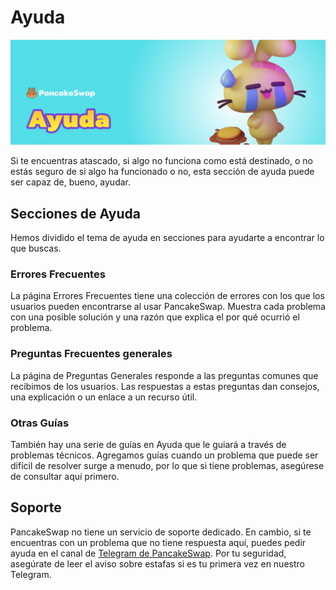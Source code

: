 # Ayuda

![](../.gitbook/assets/ayuda.png)

Si te encuentras atascado, si algo no funciona como está destinado, o no estás seguro de si algo ha funcionado o no, esta sección de ayuda puede ser capaz de, bueno, ayudar.

## Secciones de Ayuda <a href="#help-sections" id="help-sections"></a>

Hemos dividido el tema de ayuda en secciones para ayudarte a encontrar lo que buscas.&#x20;

### Errores Frecuentes <a href="#troubleshooting-errors" id="troubleshooting-errors"></a>

La página Errores Frecuentes tiene una colección de errores con los que los usuarios pueden encontrarse al usar PancakeSwap. Muestra cada problema con una posible solución  y una razón que explica el por qué ocurrió el problema.

### Preguntas Frecuentes generales <a href="#general-faq" id="general-faq"></a>

La página de Preguntas Generales responde a las preguntas comunes que recibimos de los usuarios. Las respuestas a estas preguntas dan consejos, una explicación o un enlace a un recurso útil.

### Otras Guías <a href="#other-guides" id="other-guides"></a>

También hay una serie de guías en Ayuda que le guiará a través de problemas técnicos. Agregamos guías cuando un problema que puede ser difícil de resolver surge a menudo, por lo que si tiene problemas, asegúrese de consultar aquí primero.

## Soporte <a href="#seeking-support" id="seeking-support"></a>

PancakeSwap no tiene un servicio de soporte dedicado. En cambio, si te encuentras con un problema que no tiene respuesta aquí, puedes pedir ayuda en el canal de [Telegram de PancakeSwap](https://t.me/PancakeSwapes). Por tu seguridad, asegúrate de leer el aviso sobre estafas si es tu primera vez en nuestro Telegram.
